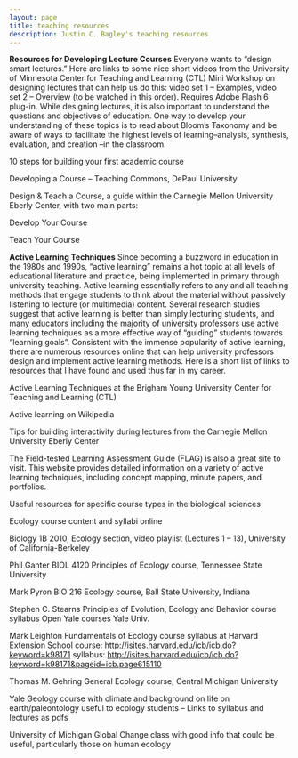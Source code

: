 ```yaml
---
layout: page
title: teaching resources
description: Justin C. Bagley's teaching resources
---
```


**Resources for Developing Lecture Courses**
Everyone wants to “design smart lectures.”  Here are links to some nice short videos from 
the University of Minnesota Center for Teaching and Learning (CTL) Mini Workshop on designing 
lectures that can help us do this: video set 1 – Examples, video set 2 – Overview (to be 
watched in this order).  Requires Adobe Flash 6 plug-in.  While designing lectures, it is 
also important to understand the questions and objectives of education.  One way to develop 
your understanding of these topics is to read about Bloom’s Taxonomy and be aware of ways 
to facilitate the highest levels of learning–analysis, synthesis, evaluation, and creation
–in the classroom.

10 steps for building your first academic course

Developing a Course – Teaching Commons, DePaul University

Design & Teach a Course, a guide within the Carnegie Mellon University Eberly Center, with 
two main parts:

Develop Your Course

Teach Your Course

**Active Learning Techniques**
Since becoming a buzzword in education in the 1980s and 1990s, “active learning” remains a 
hot topic at all levels of educational literature and practice, being implemented in primary 
through university teaching.  Active learning essentially refers to any and all teaching 
methods that engage students to think about the material without passively listening to 
lecture (or multimedia) content.  Several research studies suggest that active learning is 
better than simply lecturing students, and many educators including the majority of university 
professors use active learning techniques as a more effective way of “guiding” students 
towards “learning goals”.  Consistent with the immense popularity of active learning, there 
are numerous resources online that can help university professors design and implement active 
learning methods.  Here is a short list of links to resources that I have found and used thus 
far in my career.

Active Learning Techniques at the Brigham Young University Center for Teaching and Learning (CTL)

Active learning on Wikipedia

Tips for building interactivity during lectures from the Carnegie Mellon University Eberly Center

The Field-tested Learning Assessment Guide (FLAG) is also a great site to visit.  This website provides detailed information on a variety of active learning techniques, including concept mapping, minute papers, and portfolios.

Useful resources for specific course types in the biological sciences

Ecology course content and syllabi online

Biology 1B 2010, Ecology section, video playlist (Lectures 1 – 13), University of California-Berkeley

Phil Ganter BIOL 4120 Principles of Ecology course, Tennessee State University

Mark Pyron BIO 216 Ecology course, Ball State University, Indiana

Stephen C. Stearns Principles of Evolution, Ecology and Behavior course syllabus Open Yale courses Yale Univ.

Mark Leighton Fundamentals of Ecology course syllabus at Harvard Extension School
course: http://isites.harvard.edu/icb/icb.do?keyword=k98171
syllabus: http://isites.harvard.edu/icb/icb.do?keyword=k98171&pageid=icb.page615110

Thomas M. Gehring General Ecology course, Central Michigan University

Yale Geology course with climate and background on life on earth/paleontology useful to ecology students – Links to syllabus and lectures as pdfs

University of Michigan Global Change class with good info that could be useful, particularly those on human ecology

